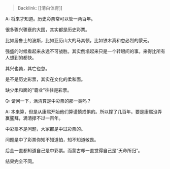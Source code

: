 > Backlink: [[清白体育]]

A: 将来才知道。历史彩票常可以管一两百年。

很多骤兴骤衰的大国，其实都是历史彩票。

比如居鲁士的波斯，比如亚历山大的马其顿，比如铁木真和忽必烈的蒙元。

强盛的时候看起来永远不可战胜。其实倒塌起来只是一个转眼间的事。来得比所有人想到的都快。

其兴也勃，其亡也忽。

是不是历史彩票，其实在文化的柔和面。

缺少柔和面的"霸业"往往是彩票。

Q: 请问一下，满清算是中彩票的那一类吗？

A: 本来算，但是从康熙开始他们算谨慎戒惧的。所以撑了几百年。要是康熙没弄赢鳌拜，满清撑不过一百年。

中彩票不是问题，大家都是中过彩票的。

问题是中了彩票你知不知道怕，知不知道敬畏。

后金一直都知道自己是中彩票。而蒙古却一直觉得自己是“天命所归”。

结果完全不同。

